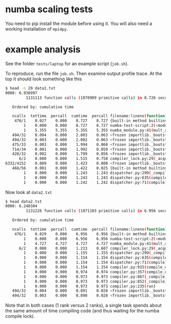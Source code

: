 # numba scaling tests

You need to pip install the module before using it. You will also need a working
installation of `mpi4py`.

# example analysis

See the folder `tests/laptop` for an example script (`job.sh`).

To reproduce, run the file `job.sh`. Then examine output profile trace. At the
top it should look something like this

```bash
$ head -n 20 data1.txt
0000: 6.938997
         1131113 function calls (1070989 primitive calls) in 8.726 seconds

   Ordered by: cumulative time

   ncalls  tottime  percall  cumtime  percall filename:lineno(function)
    476/1    0.027    0.000    8.727    8.727 {built-in method builtins.exec}
        1    0.000    0.000    8.727    8.727 numba-test-script:2(<module>)
        1    5.355    5.355    5.355    5.355 numba_module.py:41(mult_a_lot)
   494/32    0.004    0.000    2.003    0.063 <frozen importlib._bootstrap>:966(_find_and_load)
   494/32    0.003    0.000    2.002    0.063 <frozen importlib._bootstrap>:936(_find_and_load_unlocked)
   475/33    0.003    0.000    1.994    0.060 <frozen importlib._bootstrap>:651(_load_unlocked)
   714/34    0.001    0.000    1.992    0.059 <frozen importlib._bootstrap>:211(_call_with_frames_removed)
   420/32    0.002    0.000    1.789    0.056 <frozen importlib._bootstrap_external>:672(exec_module)
      6/2    0.000    0.000    1.515    0.758 compiler_lock.py:29(_acquire_compile_lock)
6332/4152    0.009    0.000    1.423    0.000 <frozen importlib._bootstrap>:997(_handle_fromlist)
   468/56    0.001    0.000    1.422    0.025 {built-in method builtins.__import__}
        1    0.000    0.000    1.243    1.243 dispatcher.py:299(_compile_for_args)
        1    0.000    0.000    1.243    1.243 dispatcher.py:635(compile)
        1    0.000    0.000    1.242    1.242 dispatcher.py:71(compile)
```

Now look at `data2.txt`

```bash
$ head data2.txt
0000: 6.240304
         1131226 function calls (1071103 primitive calls) in 6.956 seconds

   Ordered by: cumulative time

   ncalls  tottime  percall  cumtime  percall filename:lineno(function)
    476/1    0.029    0.000    6.956    6.956 {built-in method builtins.exec}
        1    0.000    0.000    6.956    6.956 numba-test-script:2(<module>)
        1    4.727    4.727    4.727    4.727 numba_module.py:41(mult_a_lot)
      6/2    0.000    0.000    1.213    0.607 compiler_lock.py:29(_acquire_compile_lock)
        1    0.000    0.000    1.155    1.155 dispatcher.py:299(_compile_for_args)
        1    0.000    0.000    1.154    1.154 dispatcher.py:635(compile)
        1    0.000    0.000    1.154    1.154 dispatcher.py:71(compile)
        1    0.000    0.000    1.154    1.154 compiler.py:915(compile_extra)
        1    0.000    0.000    0.974    0.974 compiler.py:357(compile_extra)
        1    0.000    0.000    0.973    0.973 compiler.py:867(_compile_bytecode)
        1    0.000    0.000    0.973    0.973 compiler.py:852(_compile_core)
        1    0.000    0.000    0.973    0.973 compiler.py:235(run)
   494/32    0.004    0.000    0.891    0.028 <frozen importlib._bootstrap>:966(_find_and_load)
   494/32    0.003    0.000    0.890    0.028 <frozen importlib._bootstrap>:936(_find_and_load_unlocked)
```

Note that in both cases (1 rank versus 2 ranks), a single task spends about
the same amount of time compiling code (and thus waiting for the numba
compile lock).

